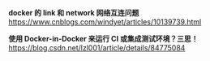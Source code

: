 **docker 的 link 和 network 网络互连问题**
https://www.cnblogs.com/windyet/articles/10139739.html

**使用 Docker-in-Docker 来运行 CI 或集成测试环境？三思！**
https://blog.csdn.net/lzl001/article/details/84775084

